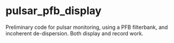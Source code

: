 # pulsar_pfb_display
Preliminary code for pulsar monitoring, using a PFB filterbank, and incoherent de-dispersion.  Both display and record work.

